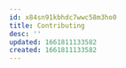 ```yaml
---
id: x84sn91kbhdc7wwc58m3ho0
title: Contributing
desc: ''
updated: 1661811133582
created: 1661811133582
---
```

